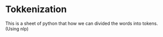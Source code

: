 # Tokkenization
This is a sheet of python that how we can divided the words into tokens.(Using nlp)
